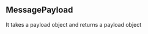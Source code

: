 <a name="module_MessagePayload"></a>

## MessagePayload
It takes a payload object and returns a payload object

